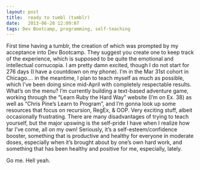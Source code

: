 ```yaml
---
layout: post
title:  ready to tumbl (tumblr)
date:   2013-06-28 12:09:07
tags: Dev Bootcamp, programming, self-teaching
---
```


First time having a tumblr, the creation of which was prompted by my acceptance into Dev Bootcamp.  They suggest you create one to keep track of the experience, which is supposed to be quite the emotional and intellectual cornucopia.  I am pretty damn excited, though I do not start for 276 days (I have a countdown on my phone).  I’m in the Mar 31st cohort in Chicago…. in the meantime, I plan to teach myself as much as possible, which I’ve been doing since mid-April with completely respectable results.  What’s on the menu? I’m currently building a text-based adventure game, working through the “Learn Ruby the Hard Way” website (I’m on Ex. 38) as well as “Chris Pine’s Learn to Program”, and I’m gonna look up some resources that focus on recursion, RegEx, & OOP.  Very exciting stuff, albeit occasionally frustrating.  There are many disadvantages of trying to teach yourself, but the major upswing is the self-pride I have when I realize how far I’ve come, all on my own!  Seriously, it’s a self-esteem/confidence booster, something that is productive and healthy for everyone in moderate doses, especially when it’s brought about by one’s own hard work, and something that has been healthy and positive for me, especially, lately.

Go me.  Hell yeah.